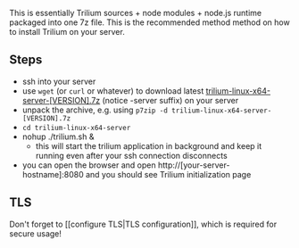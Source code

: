 This is essentially Trilium sources + node modules + node.js runtime packaged into one 7z file. This is the recommended method method on how to install Trilium on your server.

## Steps

* ssh into your server
* use `wget` (or `curl` or whatever) to download latest [
trilium-linux-x64-server-[VERSION].7z](https://github.com/zadam/trilium/releases/latest) (notice -server suffix) on your server
* unpack the archive, e.g. using `p7zip -d trilium-linux-x64-server-[VERSION].7z`
* `cd trilium-linux-x64-server`
* nohup ./trilium.sh &
  * this will start the trilium application in background and keep it running even after your ssh connection disconnects
* you can open the browser and open http://[your-server-hostname]:8080 and you should see Trilium initialization page

## TLS

Don't forget to [[configure TLS|TLS configuration]], which is required for secure usage!